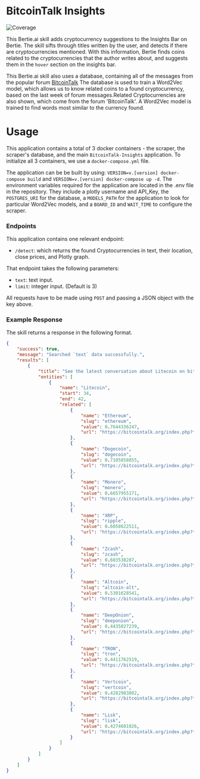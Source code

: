 # BitcoinTalk Insights
![Coverage](https://img.shields.io/badge/coverage-96%25-green.svg?style=flat-square)

This Bertie.ai skill adds cryptocurrency suggestions to the Insights Bar on Bertie. 
The skill sifts through titles written by the user, and detects if there are
cryptocurrencies mentioned. With this information, Bertie finds coins related 
to the cryptocurrencies that the author writes about, and suggests them in the 
`hover` section on the insights bar.

This Bertie.ai skill also uses a database, containing all of the messages from 
the popular forum [BitcoinTalk](https://bitcointalk.org/) The database is used to train a Word2Vec model,
which allows us to know related coins to a found cryptocurrency, based on the last
week of forum messages.Related Cryptocurrencies are also shown, which come from the forum 'BitcoinTalk'. 
A Word2Vec model is trained to find words most similar to the currency found.

# Usage

This application contains a total of 3 docker containers - the scraper, the scraper's database, and the main `BitcoinTalk-Insights` application. To initialize all 3 containers, we use a `docker-compose.yml` file. 

The application can be be built by using: `VERSION=v.[version] docker-compose build` and `VERSION=v.[version] docker-compose up -d`. The environment variables required for the application are located in the .env file in the repository. They include a plotly username and API_Key, the `POSTGRES_URI` for the database, a `MODELS_PATH` for the application to look for particular Word2Vec models, and a `BOARD_ID` and `WAIT_TIME` to configure the scraper.  

### Endpoints
This application contains one relevant endpoint:

* `/detect`: which returns the found Cryptocurrencies in text, their location, close prices, and Plotly graph.

That endpoint takes the following parameters:

* `text`: text input.
* `limit`: integer input. (Default is 3)

All requests have to be made using `POST` and passing a JSON object with the key above.

### Example Response
The skill returns a response in the following format.

```json
{
    "success": true,
    "message": "Searched `text` data successfully.",
    "results": [
        {
            "title": "See the latest conversation about Litecoin on bitcointalk.org",
            "entities": [
                {
                    "name": "Litecoin",
                    "start": 34,
                    "end": 42,
                    "related": [
                        {
                            "name": "Ethereum",
                            "slug": "ethereum",
                            "value": 0.7644336247,
                            "url": "https://bitcointalk.org/index.php?topic=4930155.msg44421647#msg44421647"
                        },
                        {
                            "name": "Dogecoin",
                            "slug": "dogecoin",
                            "value": 0.7105858855,
                            "url": "https://bitcointalk.org/index.php?topic=1431367.msg43996859#msg43996859"
                        },
                        {
                            "name": "Monero",
                            "slug": "monero",
                            "value": 0.6657955171,
                            "url": "https://bitcointalk.org/index.php?topic=4882509.msg43990945#msg43990945"
                        },
                        {
                            "name": "XRP",
                            "slug": "ripple",
                            "value": 0.6058622511,
                            "url": "https://bitcointalk.org/index.php?topic=4930155.msg44421301#msg44421301"
                        },
                        {
                            "name": "Zcash",
                            "slug": "zcash",
                            "value": 0.603538287,
                            "url": "https://bitcointalk.org/index.php?topic=4845288.msg43856411#msg43856411"
                        },
                        {
                            "name": "Altcoin",
                            "slug": "altcoin-alt",
                            "value": 0.5301628541,
                            "url": "https://bitcointalk.org/index.php?topic=4930636.msg44423873#msg44423873"
                        },
                        {
                            "name": "DeepOnion",
                            "slug": "deeponion",
                            "value": 0.4435027239,
                            "url": "https://bitcointalk.org/index.php?topic=4892272.msg44116536#msg44116536"
                        },
                        {
                            "name": "TRON",
                            "slug": "tron",
                            "value": 0.4411762519,
                            "url": "https://bitcointalk.org/index.php?topic=4818153.msg43611071#msg43611071"
                        },
                        {
                            "name": "Vertcoin",
                            "slug": "vertcoin",
                            "value": 0.4282983802,
                            "url": "https://bitcointalk.org/index.php?topic=4792328.msg43242155#msg43242155"
                        },
                        {
                            "name": "Lisk",
                            "slug": "lisk",
                            "value": 0.4274601026,
                            "url": "https://bitcointalk.org/index.php?topic=4451471.msg42360533#msg42360533"
                        }
                    ]
                }
            ]
        }
    ]
}
```

